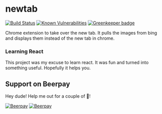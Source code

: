 # newtab

[![Build Status](https://travis-ci.org/markis/newtab.svg?branch=master)](https://travis-ci.org/markis/newtab) [![Known Vulnerabilities](https://snyk.io/test/github/markis/newtab/badge.svg)](https://snyk.io/test/github/markis/newtab) [![Greenkeeper badge](https://badges.greenkeeper.io/markis/newtab.svg)](https://greenkeeper.io/)

Chrome extension to take over the new tab.  It pulls the images from bing and displays them instead of the new tab in chrome.

### Learning React

This project was my excuse to learn react. It was fun and turned into something useful.  Hopefully it helps you.

## Support on Beerpay
Hey dude! Help me out for a couple of :beers:!

[![Beerpay](https://beerpay.io/markis/newtab/badge.svg?style=beer-square)](https://beerpay.io/markis/newtab)  [![Beerpay](https://beerpay.io/markis/newtab/make-wish.svg?style=flat-square)](https://beerpay.io/markis/newtab?focus=wish)